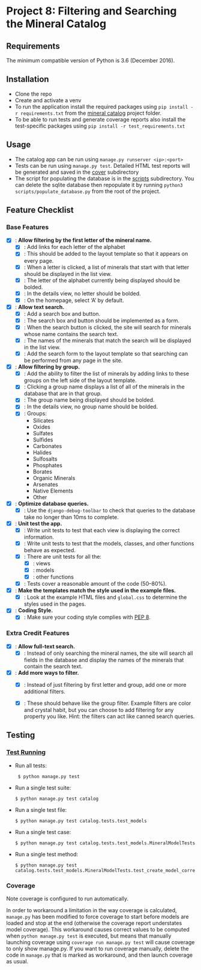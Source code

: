 Project 8: Filtering and Searching the Mineral Catalog
======================================================

Requirements
------------
The minimum compatible version of Python is 3.6 (December 2016).

Installation
------------
- Clone the repo
- Create and activate a venv
- To run the application install the required packages using `pip install -r requirements.txt` from the 
  [mineral catalog][link02] project folder.
- To be able to run tests and generate coverage reports also install the test-specific packages using 
  `pip install -r test_requirements.txt`

Usage
-----
- The catalog app can be run using `manage.py runserver <ip>:<port>`
- Tests can be run using `manage.py test`. Detailed HTML test reports will be generated and saved in the [
  cover][link03] subdirectory
- The script for populating the database is in the [scripts][link04] subdirectory. You can delete the sqlite database 
  then repopulate it by running `python3 scripts/populate_database.py` from the root of the project.

Feature Checklist
-----------------

### Base Features ###

- [x] : **Allow filtering by the first letter of the mineral name.**
  - [x] : Add links for each letter of the alphabet
  - [x] : This should be added to the layout template so that it appears on every page.
  - [x] : When a letter is clicked, a list of minerals that start with that letter should be displayed in the list view. 
  - [x] : The letter of the alphabet currently being displayed should be bolded. 
  - [x] : In the details view, no letter should be bolded. 
  - [x] : On the homepage, select ‘A’ by default.
- [x] : **Allow text search.**
  - [x] : Add a search box and button. 
  - [x] : The search box and button should be implemented as a form.
  - [x] : When the search button is clicked, the site will search for minerals whose name contains the search text.
  - [x] : The names of the minerals that match the search will be displayed in the list view.
  - [x] : Add the search form to the layout template so that searching can be performed from any page in the site.
- [x] : **Allow filtering by group.**
  - [x] : Add the ability to filter the list of minerals by adding links to these groups on the left side of the 
          layout template. 
  - [x] : Clicking a group name displays a list of all of the minerals in the database that are in that group. 
  - [x] : The group name being displayed should be bolded. 
  - [x] : In the details view, no group name should be bolded.
  - [x] : Groups:
    - Silicates
    - Oxides
    - Sulfates
    - Sulfides
    - Carbonates
    - Halides
    - Sulfosalts
    - Phosphates
    - Borates
    - Organic Minerals
    - Arsenates
    - Native Elements
    - Other
- [x] : **Optimize database queries.**
  - [x] : Use the `django-debug-toolbar` to check that queries to the database take no longer than 10ms to complete.
- [x] : **Unit test the app.**
  - [x] : Write unit tests to test that each view is displaying the correct information. 
  - [x] : Write unit tests to test that the models, classes, and other functions behave as expected.
  - [x] : There are unit tests for all the:
    - [x] : views
    - [x] : models
    - [x] : other functions
  - [x] : Tests cover a reasonable amount of the code (50–80%).
- [x] : **Make the templates match the style used in the example files.**
  - [x] : Look at the example HTML files and `global.css` to determine the styles used in the pages.
- [x] : **Coding Style.**
  - [x] : Make sure your coding style complies with [PEP 8][link05].

### Extra Credit Features ###
- [x] : **Allow full-text search.**
  - [x] : Instead of only searching the mineral names, the site will search all fields in the database and display the names
          of the minerals that contain the search text.
- [x] : **Add more ways to filter.**
  - [x] : Instead of just filtering by first letter and group, add one or more additional filters.
  - [x] : These should behave like the group filter. Example filters are color and crystal habit, but you can choose to 
          add filtering for any property you like. Hint: the filters can act like canned search queries.


Testing
-------

### [Test Running](https://docs.djangoproject.com/en/2.2/topics/testing/overview/#running-tests) ###

- Run all tests:
  ```console
   $ python manage.py test
   ```

- Run a single test suite:
  ```console
  $ python manage.py test catalog
  ```

- Run a single test file:
  ```console
  $ python manage.py test catalog.tests.test_models
  ```

- Run a single test case:
  ```console
  $ python manage.py test catalog.tests.test_models.MineralModelTests
  ```

- Run a single test method:
  ```console
  $ python manage.py test catalog.tests.test_models.MineralModelTests.test_create_model_correctly_reflects_data
  ```

### Coverage ###

Note coverage is configured to run automatically. 

In order to workaround a limitation in the way coverage is calculated, `manage.py` has been modified to force coverage 
to start before models are loaded and stop at the end (otherwise the coverage report understates model coverage). 
This workaround causes correct values to be computed when `python manage.py test` is executed, but means that manually
launching coverage using `coverage run manage.py test` will cause coverage to only show manage.py. If you want to run
coverage manually, delete the code in `manage.py` that is marked as workaround, and then launch coverage as usual.




[link01]: https://github.com/Crossroadsman/treehouse-techdegree-python-project6/blob/master/mineral_catalog/requirements.txt
[link02]: https://github.com/Crossroadsman/treehouse-techdegree-python-project6/tree/master/mineral_catalog
[link03]: https://github.com/Crossroadsman/treehouse-techdegree-python-project6/tree/master/mineral_catalog/cover
[link04]: https://github.com/Crossroadsman/treehouse-techdegree-python-project6/tree/master/mineral_catalog/scripts
[link05]: https://www.python.org/dev/peps/pep-0008/
